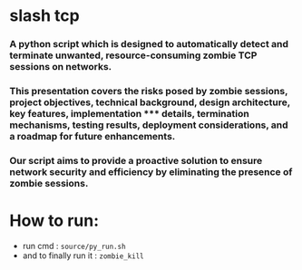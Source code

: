 # slash tcp


### A python script which is designed to automatically detect and terminate unwanted, resource-consuming zombie TCP sessions on networks. 

### This presentation covers the risks posed by zombie sessions, project objectives, technical background, design architecture, key features, implementation *** details, termination mechanisms, testing results, deployment considerations, and a roadmap for future enhancements. 

### Our script aims to provide a proactive solution to ensure network security and efficiency by eliminating the presence of zombie sessions.

# How to run:

* run cmd : ```source/py_run.sh```
*  and to finally run it : ```zombie_kill```

